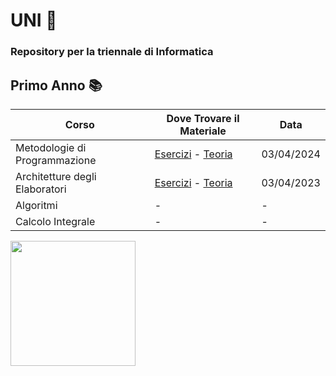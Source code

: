 # UNI 🍑
### Repository per la triennale di Informatica 
## Primo Anno 📚
  | Corso                          | Dove Trovare il Materiale                                                                                   | Data       |
  |--------------------------------|------------------------------------------------------------------------------------------------------------|------------|
  | Metodologie di Programmazione  | [Esercizi](https://github.com/ajhxia/UNI/tree/main/Esercizi%20-%20Metodologie%20di%20Programmazione) - [Teoria](https://github.com/ajhxia/UNI/blob/main/Teoria%20-%20Metodologie%20di%20Programmazione/Metodologie_di_Programmazione.pdf)  | 03/04/2024 |
  | Architetture degli Elaboratori | [Esercizi](https://github.com/ajhxia/UNI/tree/main/Esercizi%20-%20Architetture%20degli%20Elaboratori) - [Teoria](https://github.com/ajhxia/UNI/blob/main/Teoria%20-%20Architetture%20degli%20Elaboratori/Architetture_degli_Elaboratori.pdf)  | 03/04/2023 |
  | Algoritmi                      | -                                                                                                          | -          |
  | Calcolo Integrale              | -                                                                                                          | -          |

<img src="https://i.pinimg.com/originals/38/83/8d/38838d2369fe10f9e3f03e92bde4883c.gif" width="200px">
